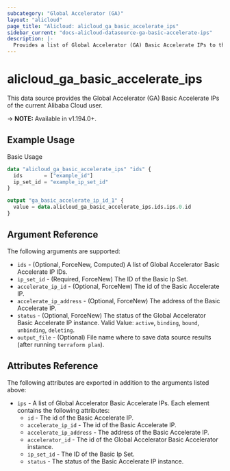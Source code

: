 ```yaml
---
subcategory: "Global Accelerator (GA)"
layout: "alicloud"
page_title: "Alicloud: alicloud_ga_basic_accelerate_ips"
sidebar_current: "docs-alicloud-datasource-ga-basic-accelerate-ips"
description: |-
  Provides a list of Global Accelerator (GA) Basic Accelerate IPs to the user.
---
```


# alicloud\_ga\_basic\_accelerate\_ips

This data source provides the Global Accelerator (GA) Basic Accelerate IPs of the current Alibaba Cloud user.

-> **NOTE:** Available in v1.194.0+.

## Example Usage

Basic Usage

```terraform
data "alicloud_ga_basic_accelerate_ips" "ids" {
  ids       = ["example_id"]
  ip_set_id = "example_ip_set_id"
}

output "ga_basic_accelerate_ip_id_1" {
  value = data.alicloud_ga_basic_accelerate_ips.ids.ips.0.id
}
```

## Argument Reference

The following arguments are supported:

* `ids` - (Optional, ForceNew, Computed) A list of Global Accelerator Basic Accelerate IP IDs.
* `ip_set_id` - (Required, ForceNew) The ID of the Basic Ip Set.
* `accelerate_ip_id` - (Optional, ForceNew) The id of the Basic Accelerate IP.
* `accelerate_ip_address` - (Optional, ForceNew) The address of the Basic Accelerate IP.
* `status` - (Optional, ForceNew) The status of the Global Accelerator Basic Accelerate IP instance. Valid Value: `active`, `binding`, `bound`, `unbinding`, `deleting`.
* `output_file` - (Optional) File name where to save data source results (after running `terraform plan`).

## Attributes Reference

The following attributes are exported in addition to the arguments listed above:

* `ips` - A list of Global Accelerator Basic Accelerate IPs. Each element contains the following attributes:
	* `id` - The id of the Basic Accelerate IP.
	* `accelerate_ip_id` - The id of the Basic Accelerate IP.
	* `accelerate_ip_address` - The address of the Basic Accelerate IP.
	* `accelerator_id` - The id of the Global Accelerator Basic Accelerator instance.
	* `ip_set_id` - The ID of the Basic Ip Set.
	* `status` - The status of the Basic Accelerate IP instance.
	